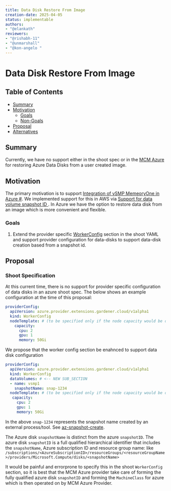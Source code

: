 ```yaml
---
title: Data Disk Restore From Image
creation-date: 2025-04-05
status: implementable
authors:
- "@elankath"
reviewers:
- "@rishabh-11"
- "@unmarshall"
- "@kon-angelo "
---
```


# Data Disk Restore From Image

## Table of Contents

- [Summary](#summary)
- [Motivation](#motivation)
    - [Goals](#goals)
    - [Non-Goals](#non-goals)
- [Proposal](#proposal)
- [Alternatives](#alternatives)

## Summary

Currently, we have no support either in the shoot spec or in the [MCM Azure](https://github.com/gardener/machine-controller-manager-provider-azure) for restoring Azure Data Disks from a user created image.

## Motivation
The primary motivation is to support [Integration of vSMP MemeoryOne in Azure #](https://github.com/gardener/gardener-extension-provider-azure/issues/788). 
We implemented support for this in AWS via [Support for data volume snapshot ID ](https://github.com/gardener/gardener-extension-provider-aws/pull/112).
In Azure we have the option to restore data disk from an image which is more convenient and flexible. 

### Goals

1. Extend the provider specific [WorkerConfig](https://github.com/gardener/gardener-extension-provider-azure/blob/master/docs/usage/usage.md#workerconfig) section in the shoot YAML and support provider configuration for data-disks to support data-disk creation based from a snapshot id.
 

## Proposal

### Shoot Specification

At this current time, there is no support for provider specific configuration of data disks in an azure shoot spec.
The below shows an example configuration at the time of this proposal:
```yaml
providerConfig:
  apiVersion: azure.provider.extensions.gardener.cloud/v1alpha1
  kind: WorkerConfig
  nodeTemplate: # (to be specified only if the node capacity would be different from cloudprofile info during runtime)
    capacity:
      cpu: 2
      gpu: 1
      memory: 50Gi
```
We propose that the worker config section be enahnced to support data disk configuration
```yaml
providerConfig:
  apiVersion: azure.provider.extensions.gardener.cloud/v1alpha1
  kind: WorkerConfig
  dataVolumes: # <-- NEW SUB_SECTION
  - name: vsmp1
    snapshotName: snap-1234
  nodeTemplate: # (to be specified only if the node capacity would be different from cloudprofile info during runtime)
   capacity:
     cpu: 2
     gpu: 1
     memory: 50Gi
```

In the above `snap-1234` represents the snapshot name created by an external process/tool.
See [az-snapshot-create](https://learn.microsoft.com/en-us/cli/azure/snapshot?view=azure-cli-latest#az-snapshot-create).

The Azure disk `snapshotName` is distinct from the azure `snapshotID`. The azure disk `snapshotID` is a full qualified hierarchical
identifier that includes the `snapshotName`, Azure subscription ID and resource group name: 
like `/subscriptions/<AzureSubscriptionID>/resourceGroups/<resourceGroupName>/providers/Microsoft.Compute/disks/<snapshotName>`

It would be painful and errorprone to specify this in the shoot `WorkerConfig` section, so it is best that the MCM Azure provider take care
of forming the fully qualified azure disk `snapshotID` and forming the `MachineClass` for azure which is then operated on by MCM Azure Provider.



